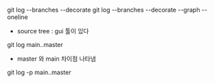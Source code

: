 git log --branches --decorate
git log --branches --decorate --graph --oneline
- source tree : gui 툴이 있다


git log main..master
- master 와 main 차이점 나타냄


git log -p main..master


